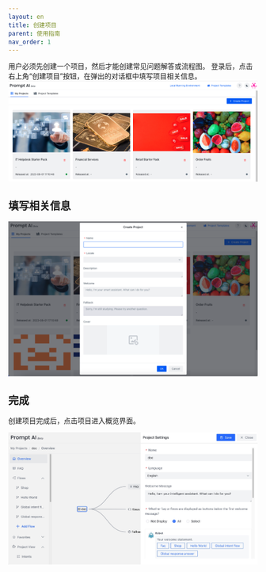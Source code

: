 ```yaml
---
layout: en
title: 创建项目
parent: 使用指南
nav_order: 1
---
```

用户必须先创建一个项目，然后才能创建常见问题解答或流程图。 登录后，点击右上角“创建项目”按钮，在弹出的对话框中填写项目相关信息。
![project-create](/assets/images/tutorial/project_list.jpg)

## 填写相关信息
![project-create-detail](/assets/images/tutorial/project_create.jpg)

## 完成
创建项目完成后，点击项目进入概览界面。

![project-main-view](/assets/images/tutorial/project_overview_edit_project.jpg)
